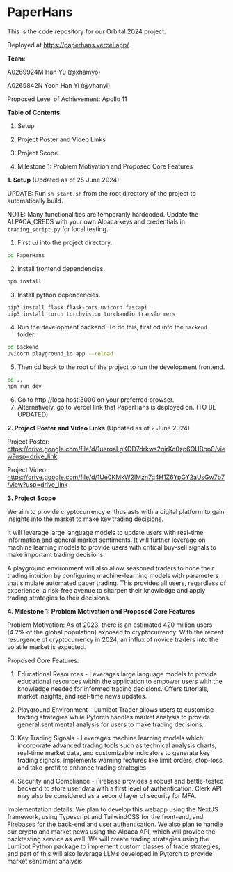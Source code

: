 # PaperHans

This is the code repository for our Orbital 2024 project.

Deployed at https://paperhans.vercel.app/

**Team**:

A0269924M Han Yu (@xhamyo)

A0269842N Yeoh Han Yi (@yhanyi)

Proposed Level of Achievement: Apollo 11

**Table of Contents**:

1. Setup

2. Project Poster and Video Links

3. Project Scope

4. Milestone 1: Problem Motivation and Proposed Core Features

**1. Setup** (Updated as of 25 June 2024)

UPDATE: Run `sh start.sh` from the root directory of the project to automatically build.

NOTE: Many functionalities are temporarily hardcoded. Update the ALPACA_CREDS with your own Alpaca keys and credentials in `trading_script.py` for local testing.

1. First `cd` into the project directory.

```zsh
cd PaperHans
```

2. Install frontend dependencies.

```zsh
npm install
```

3. Install python dependencies.

```zsh
pip3 install flask flask-cors uvicorn fastapi
pip3 install torch torchvision torchaudio transformers
```

4. Run the development backend. To do this, first cd into the `backend` folder.

```zsh
cd backend
uvicorn playground_io:app --reload
```

5. Then cd back to the root of the project to run the development frontend.

```zsh
cd ..
npm run dev
```

6. Go to http://localhost:3000 on your preferred browser.
7. Alternatively, go to Vercel link that PaperHans is deployed on. (TO BE UPDATED)

**2. Project Poster and Video Links** (Updated as of 2 June 2024)

Project Poster: https://drive.google.com/file/d/1uerqaLgKDD7drkws2qjrKc0zp6OUBqp0/view?usp=drive_link

Project Video: https://drive.google.com/file/d/1Ue0KMkW2lMzn7q4H1Z6YpGY2aUsGw7b7/view?usp=drive_link

**3. Project Scope**

We aim to provide cryptocurrency enthusiasts with a digital platform to gain insights into the market to make key trading decisions.

It will leverage large language models to update users with real-time information and general market sentiments. It will further leverage on machine learning models to provide users with critical buy-sell signals to make important trading decisions.

A playground environment will also allow seasoned traders to hone their trading intuition by configuring machine-learning models with parameters that simulate automated paper trading. This provides all users, regardless of experience, a risk-free avenue to sharpen their knowledge and apply trading strategies to their decisions.

**4. Milestone 1: Problem Motivation and Proposed Core Features**

Problem Motivation: As of 2023, there is an estimated 420 million users (4.2% of the global population) exposed to cryptocurrency. With the recent resurgence of cryptocurrency in 2024, an influx of novice traders into the volatile market is expected.

Proposed Core Features:

1. Educational Resources - Leverages large language models to provide educational resources within the application to empower users with the knowledge needed for informed trading decisions. Offers tutorials, market insights, and real-time news updates.

2. Playground Environment - Lumibot Trader allows users to customise trading strategies while Pytorch handles market analysis to provide general sentimental analysis for users to make trading decisions.

3. Key Trading Signals - Leverages machine learning models which incorporate advanced trading tools such as technical analysis charts, real-time market data, and customizable indicators to generate key trading signals. Implements warning features like limit orders, stop-loss, and take-profit to enhance trading strategies.

4. Security and Compliance - Firebase provides a robust and battle-tested backend to store user data with a first level of authentication. Clerk API may also be considered as a second layer of security for MFA.

Implementation details:
We plan to develop this webapp using the NextJS framework, using Typescript and TailwindCSS for the front-end, and Firebases for the back-end and user authentication. We also plan to handle our crypto and market news using the Alpaca API, which will provide the backtesting service as well. We will create trading strategies using the Lumibot Python package to implement custom classes of trade strategies, and part of this will also leverage LLMs developed in Pytorch to provide market sentiment analysis.

